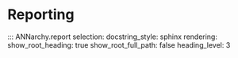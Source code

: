# Reporting



::: ANNarchy.report
    selection:
      docstring_style: sphinx
    rendering:
      show_root_heading: true
      show_root_full_path: false
      heading_level: 3